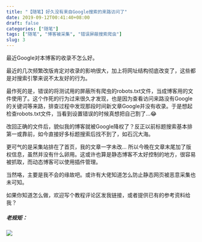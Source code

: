 ```yaml
---
title: "【随笔】好久没有来自Google搜索的来路访问了"
date: 2019-09-12T00:41:40+08:00
draft: false
categories: ["随笔"]
tags: ["随笔", "博客被采集", "错误屏蔽搜索爬虫"]
slug: 3
---
```


最近Google对本博客的收录不怎么好。

最近的几次频繁改版肯定对收录的影响很大，加上将网址结构彻底改变了，这些都是对搜索引擎来说不太友好的行为。

最作死的是，错误的将测试用的屏蔽所有爬虫的robots.txt文件，当成博客用的文件使用了。这个作死的行为过来很久才发现，也是因为查看访问来路没有Google的关键词等来路，排查过程中发现那段时间新文章Google并没有收录。于是想起检查robots.txt文件，当看到设置错误的时候真想把自己割了...😂

改回正确的文件后，貌似我的博客就被Google降权了？反正以前标题搜索基本排第一或靠前，如今直接好多标题搜索后找不到了，如石沉大海。

更可气的是采集站排在了首页，我的文章一字未改...
所以今晚在文章末尾加了版权信息，虽然并没有什么卵用。这或许也算是静态博客不太好控制的地方，很容易被抓取，而动态博客可以使用插件管理。

当然咯，主要是我不会的缘故吧。或许有大佬知道怎么防止静态网页被恶意采集也未可知。

如果你知道怎么做，欢迎写个教程评论区发我链接，或者提供已有的参考资料给我？

##### 老规矩：

![](https://img.dtz9.com/imgs/2019/09/ef5d78fd96d25982.jpg)